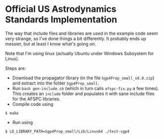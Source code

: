 # Official US Astrodynamics Standards Implementation
The way that include files and libraries are used in the example code seem very strange, so I've done things a bit differently.  It probably ends up messier, but at least I know what's going on.

Note that I'm using linux (actually Ubuntu under Windows Subsystem for Linux).

Steps are:
* Download the propagator library (in the file `Sgp4Prop_small_v8.0.zip`) and extract into the folder `Sgp4Prop_small`.
* Run `bash gen-include.sh` (which in turn calls `afspc-fix.py` a few times).  This creates an `include` folder and populates it with sane include files for the AFSPC libraries.
* Compile code using
```
$ make
```
* Run using
```
$ LD_LIBRARY_PATH=Sgp4Prop_small/Lib/Linux64 ./test-sgp4
```